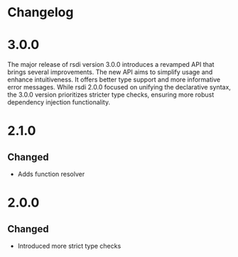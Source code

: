 # Changelog

# 3.0.0

The major release of rsdi version 3.0.0 introduces a revamped API that brings several improvements. The new API aims 
to simplify usage and enhance intuitiveness. It offers better type support and more informative error messages. While
rsdi 2.0.0 focused on unifying the declarative syntax, the 3.0.0 version prioritizes stricter type checks, ensuring 
more robust dependency injection functionality.

# 2.1.0

## Changed

-   Adds function resolver

# 2.0.0

## Changed

-   Introduced more strict type checks
